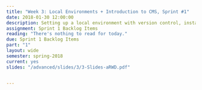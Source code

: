 ```yaml
---
title: "Week 3: Local Environments + Introduction to CMS, Sprint #1"
date: 2018-01-30 12:00:00
description: Setting up a local environment with version control, installing & setting up a content management system, Weekly Scrum 1, recap notes from client meeting, help with deliverables related to Sprint 1.
assignment: Sprint 1 Backlog Items
reading: "There's nothing to read for today."
due: Sprint 1 Backlog Items
part: "1"
layout: wide
semester: spring-2018
current: yes
slides: "/advanced/slides/3/3-Slides-aRWD.pdf"


---
```

